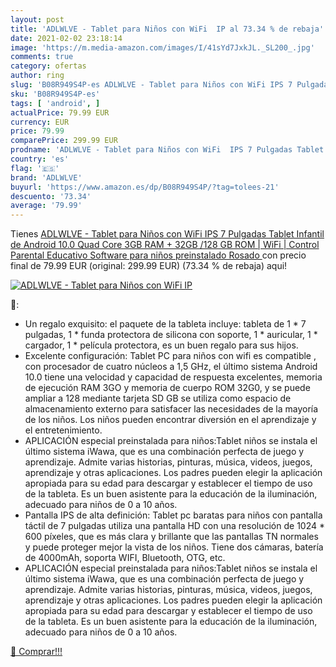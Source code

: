 ```yaml
---
layout: post
title: 'ADLWLVE - Tablet para Niños con WiFi  IP al 73.34 % de rebaja'
date: 2021-02-02 23:18:14
image: 'https://m.media-amazon.com/images/I/41sYd7JxkJL._SL200_.jpg'
comments: true
category: ofertas
author: ring
slug: 'B08R949S4P-es ADLWLVE - Tablet para Niños con WiFi IPS 7 Pulgadas Tablet...'
sku: 'B08R949S4P-es'
tags: [ 'android', ]
actualPrice: 79.99 EUR
currency: EUR
price: 79.99
comparePrice: 299.99 EUR
prodname: 'ADLWLVE - Tablet para Niños con WiFi  IPS 7 Pulgadas Tablet Infantil de Android 10.0 Quad Core 3GB RAM + 32GB /128 GB ROM | WiFi  | Control Parental  Educativo Software para niños preinstalado  Rosado '
country: 'es'
flag: '🇪🇸'
brand: 'ADLWLVE'
buyurl: 'https://www.amazon.es/dp/B08R949S4P/?tag=tolees-21'
descuento: '73.34'
average: '79.99'
---
```


Tienes [ADLWLVE - Tablet para Niños con WiFi  IPS 7 Pulgadas Tablet Infantil de Android 10.0 Quad Core 3GB RAM + 32GB /128 GB ROM | WiFi  | Control Parental  Educativo Software para niños preinstalado  Rosado ](https://www.amazon.es/dp/B08R949S4P/?tag=tolees-21) con precio final de  79.99 EUR (original: 299.99 EUR) (73.34 %  de rebaja) aqui!

[![ADLWLVE - Tablet para Niños con WiFi  IP](https://m.media-amazon.com/images/I/41sYd7JxkJL._SL200_.jpg)](https://www.amazon.es/dp/B08R949S4P/?tag=tolees-21)

🔎:

- Un regalo exquisito: el paquete de la tableta incluye: tableta de 1 * 7 pulgadas, 1 * funda protectora de silicona con soporte, 1 * auricular, 1 * cargador, 1 * película protectora, es un buen regalo para sus hijos.
- Excelente configuración: Tablet PC para niños con wifi es compatible , con procesador de cuatro núcleos a 1,5 GHz, el último sistema Android 10.0 tiene una velocidad y capacidad de respuesta excelentes, memoria de ejecución RAM 3GO y memoria de cuerpo ROM 32G0, y se puede ampliar a 128 mediante tarjeta SD GB se utiliza como espacio de almacenamiento externo para satisfacer las necesidades de la mayoría de los niños. Los niños pueden encontrar diversión en el aprendizaje y el entretenimiento.
- APLICACIÓN especial preinstalada para niños:Tablet niños se instala el último sistema iWawa, que es una combinación perfecta de juego y aprendizaje. Admite varias historias, pinturas, música, videos, juegos, aprendizaje y otras aplicaciones. Los padres pueden elegir la aplicación apropiada para su edad para descargar y establecer el tiempo de uso de la tableta. Es un buen asistente para la educación de la iluminación, adecuado para niños de 0 a 10 años.
- Pantalla IPS de alta definición: Tablet pc baratas para niños con pantalla táctil de 7 pulgadas utiliza una pantalla HD con una resolución de 1024 * 600 píxeles, que es más clara y brillante que las pantallas TN normales y puede proteger mejor la vista de los niños. Tiene dos cámaras, batería de 4000mAh, soporta WIFI, Bluetooth, OTG, etc.
- APLICACIÓN especial preinstalada para niños:Tablet niños se instala el último sistema iWawa, que es una combinación perfecta de juego y aprendizaje. Admite varias historias, pinturas, música, videos, juegos, aprendizaje y otras aplicaciones. Los padres pueden elegir la aplicación apropiada para su edad para descargar y establecer el tiempo de uso de la tableta. Es un buen asistente para la educación de la iluminación, adecuado para niños de 0 a 10 años.

[🛒 Comprar!!!](https://www.amazon.es/dp/B08R949S4P/?tag=tolees-21)

